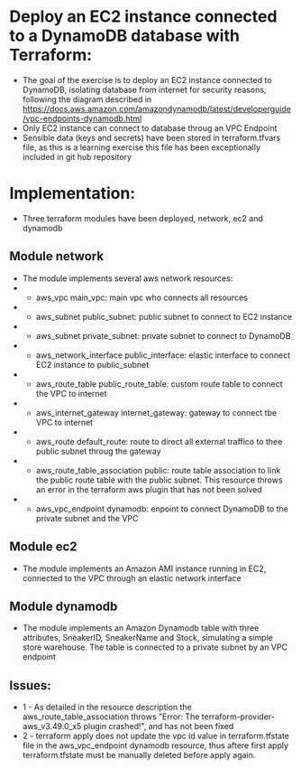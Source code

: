 # Deploy an EC2 instance connected to a DynamoDB database with Terraform:
* The goal of the exercise is to deploy an EC2 instance connected to DynamoDB, isolating database from internet for security reasons, following the diagram described in https://docs.aws.amazon.com/amazondynamodb/latest/developerguide/vpc-endpoints-dynamodb.html
* Only EC2 instance can connect to database throug an VPC Endpoint
* Sensible data (keys and secrets) have been stored in terraform.tfvars file, as this is a learning exercise this file has been exceptionally included in git hub repository


# Implementation:
* Three terraform modules have been deployed, network, ec2 and dynamodb
## Module network
* The module implements several aws network resources:
*  - aws_vpc main_vpc: main vpc who connects all resources
*  - aws_subnet public_subnet: public subnet to connect to EC2 instance
*  - aws_subnet private_subnet: private subnet to connect to DynamoDB
*  - aws_network_interface public_interface: elastic interface to connect EC2 instance to public_subnet
*  - aws_route_table public_route_table: custom route table to connect the VPC to internet
*  - aws_internet_gateway internet_gateway: gateway to connect tbe VPC to internet
*  - aws_route default_route: route to direct all external traffico to thee public subnet throug the gateway
*  - aws_route_table_association public: route table association to link the public route table with the public subnet. This resource throws an error in the terraform aws plugin that has not been solved
*  - aws_vpc_endpoint dynamodb: enpoint to connect DynamoDB to the private subnet and the VPC

## Module ec2
* The module implements an Amazon AMI instance running in EC2, connected to the VPC through an elastic network interface

## Module dynamodb
* The module implements an Amazon Dynamodb table with three attributes, SneakerID, SneakerName and Stock, simulating a simple store warehouse. The table is connected to a private subnet by an VPC endpoint

## Issues:
* 1 - As detailed in the resource description the aws_route_table_association throws "Error: The terraform-provider-aws_v3.49.0_x5 plugin crashed!", and has not been fixed
* 2 - terraform apply does not update the vpc id value in terraform.tfstate file in the aws_vpc_endpoint dynamodb resource, thus aftere first apply terraform.tfstate must be manually deleted before apply again.
